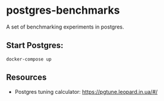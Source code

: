 # postgres-benchmarks
A set of benchmarking experiments in postgres.

## Start Postgres:
`docker-compose up`

## Resources
- Postgres tuning calculator: https://pgtune.leopard.in.ua/#/

